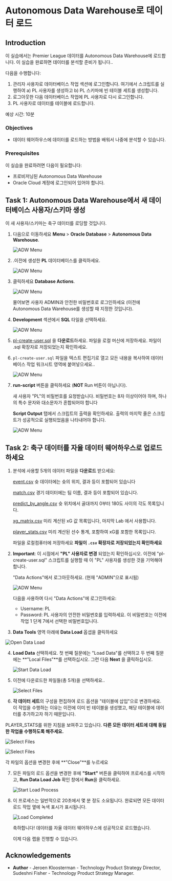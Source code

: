 # Autonomous Data Warehouse로 데이터 로드

<!--![Banner](images/banner.png)-->

## Introduction
이 실습에서는 Premier League 데이터를 Autonomous Data Warehouse에 로드합니다. 이 실습을 완료하면 데이터를 분석할 준비가 됩니다..

다음을 수행합니다:
1. 관리자 사용자로 데이터베이스 작업 섹션에 로그인합니다. 여기에서 스크립트를 실행하여 a) PL 사용자를 생성하고 b) PL 스키마에 빈 테이블 세트를 생성합니다.
2. 로그아웃한 다음 데이터베이스 작업에 PL 사용자로 다시 로그인합니다.
3. PL 사용자로 데이터를 테이블에 로드합니다.

예상 시간: 10분

### Objectives
- 데이터 웨어하우스에 데이터를 로드하는 방법을 배워서 나중에 분석할 수 있습니다.

### Prerequisites
이 실습을 완료하려면 다음이 필요합니다:
- 프로비저닝된 Autonomous Data Warehouse
- Oracle Cloud 계정에 로그인되어 있어야 합니다.

## Task 1: Autonomous Data Warehouse에서 새 데이터베이스 사용자/스키마 생성

이 새 사용자/스키마는 축구 데이터를 로딩할 것입니다.

1. 다음으로 이동하세요  **Menu** > **Oracle Database** > **Autonomous Data Warehouse**.

   ![ADW Menu](images/adw-menu.png)

2. .이전에 생성한 **PL** 데이터베이스를 클릭하세요.

   ![ADW Menu](images/open-db.png)

3. 클릭하세요  **Database Actions**.

   ![ADW Menu](images/open-database-actions.png)

   물어보면 사용자 ADMIN과 안전한 비밀번호로 로그인하세요 (이전에 Autonomous Data Warehouse를 생성할 때 지정한 것입니다).

4. **Development** 섹션에서 **SQL** 타일을 선택하세요.

    ![ADW Menu](images/open-sql.png)

5. [pl-create-user.sql](./files/pl-create-user.sql) 을 **다운로드**하세요. 파일을 로컬 머신에 저장하세요. 파일이 .sql 확장자로 저장되었는지 확인하세요.

6. `pl-create-user.sql` 파일을 텍스트 편집기로 열고 모든 내용을 복사하여 데이터베이스 작업 워크시트 영역에 붙여넣으세요.. 

    ![ADW Menu](images/copy-paste.png)

7. **run-script** 버튼을 클릭하세요  (**NOT** Run 버튼이 아닙니다). 

   새 사용자 "PL"의 비밀번호를 요청받습니다. 비밀번호는 8자 이상이어야 하며, 하나의 특수 문자와 대소문자가 혼합되어야 합니다

    **Script Output** 탭에서 스크립트의 출력을 확인하세요. 출력의 마지막 줄은 스크립트가 성공적으로 실행되었음을 나타내어야 합니다.

    ![ADW Menu](images/run-script.png)

## Task 2: 축구 데이터를 자율 데이터 웨어하우스로 업로드하세요

1. 분석에 사용할 5개의 데이터 파일을 **다운로드** 받으세요:

   [event.csv](https://objectstorage.eu-frankfurt-1.oraclecloud.com/p/oxJctcE-MEIjVVhjUZMhns-b5ovTAiCIEgJJG2-VxbLCQQjb34JrEiPKYV3XNiYd/n/fruktknlrefu/b/workshop-premier-league/o/event.csv) 슛 데이터에는 슛의 위치, 결과 등이 포함되어 있습니다

   [match.csv](https://objectstorage.eu-frankfurt-1.oraclecloud.com/p/RYVwaLLuK6toAlh0hVap5V6H9XGPzShRycciiWEVwFqPG9EwdkjktbFSKf_nnpkY/n/fruktknlrefu/b/workshop-premier-league/o/match.csv) 경기 데이터에는 팀 이름, 결과 등이 포함되어 있습니다.

   [predict\_by\_angle.csv](https://objectstorage.eu-frankfurt-1.oraclecloud.com/p/qjPrGmvSpo7WmTDwuafVn7mtbTCnb-8jvzQnLRaKeszyybC3hUSKPL-kfjkZwoit/n/fruktknlrefu/b/workshop-premier-league/o/predict_by_angle.csv) 슛 위치에서 골대까지 0부터 180도 사이의 각도 목록입니다.

   [xg\_matrix.csv](https://objectstorage.eu-frankfurt-1.oraclecloud.com/p/MducgpGpw2eshkApXwW9CGJfAcnprJd7MBQ1fIXHvFPDg_fc6YoFWk-t4wFqll-g/n/fruktknlrefu/b/workshop-premier-league/o/xg_matrix.csv) 미리 계산된 xG 값 목록입니다, 마지막 Lab 에서 사용합니다.

   [player\_stats.csv](https://objectstorage.eu-frankfurt-1.oraclecloud.com/p/xlcockSigxId1FV7DLDV5vVNYl_L-RbYgJxj5NqXa_HaqqOHxZSUyEPjsk6gunf5/n/fruktknlrefu/b/workshop-premier-league/o/player_stats.csv) 미리 계산된 선수 통계, 포함하여 xG를 포함한 목록입니다.

   파일을 로컬컴퓨터에 저장하세요  **파일이 `.csv` 확장자로 저장되었는지 확인하세요**

2. **Important**: 이 시점에서 **"PL" 사용자로 변경** 되었는지 확인하십시오. 이전에 "pl-create-user.sql" 스크립트를 실행할 때 이 "PL" 사용자를 생성한 것을 기억해야 합니다.

   "Data Actions"에서 로그아웃하세요. (현재 "ADMIN"으로 표시됨)

   ![ADW Menu](images/signoutadmin.png)

   다음을 사용하여 다시 "Data Actions"에 로그인하세요:

   - Username: PL
   - Password: PL 사용자의 안전한 비밀번호를 입력하세요. 이 비밀번호는 이전에 작업 1 단계 7에서 선택한 비밀번호입니다.

3.  **Data Tools** 영역 아래에 **Data Load** 옵셥을 클릭하세요

   ![Open Data Load](images/open-data-load.png)

4.  **Load Data** 선택하세요. 첫 번째 질문에는 "Load Data"를 선택하고 두 번째 질문에는 **"Local Files"**를 선택하십시오. 그런 다음 **Next** 을 클릭하십시오.

    ![Start Data Load](images/start-data-load.png)

5. 이전에 다운로드한 파일들(총 5개)을 선택하세요..

    ![Select Files](images/select-files.png)

6. **각 데이터 세트**의 구성을 편집하여 로드 옵션을 "테이블에 삽입"으로 변경하세요. 이 작업을 수행하는 이유는 이전에 이미 빈 테이블을 생성했고, 해당 테이블에 데이터를 추가하고자 하기 때문입니다.

  PLAYER_STATS를 위한 지침을 보여주고 있습니다. **다른 모든 데이터 세트에 대해 동일한 작업을 수행하도록 해주세요.**

   ![Select Files](images/edit-player-stats.png)

   ![Select Files](images/change-option1.png)

   각 파일의 옵션을 변경한 후에 **"Close"**를 누르세요

7. 모든 파일의 로드 옵션을 변경한 후에 **"Start"** 버튼을 클릭하여 프로세스를 시작하고, **Run Data Load Job** 확인 창에서 **Run**을 클릭하세요.

    ![Start Load Process](images/load-data.png)

8. 이 프로세스는 일반적으로 20초에서 몇 분 정도 소요됩니다. 완료되면 모든 데이터 로드 작업 옆에 녹색 표시가 표시됩니다.

   ![Load Completed](images/load-completed.png)

   축하합니다! 데이터를 자율 데이터 웨어하우스에 성공적으로 로드했습니다.

   이제 다음 랩을 진행할 수 있습니다.

## **Acknowledgements**

- **Author** - Jeroen Kloosterman - Technology Product Strategy Director, Sudeshni Fisher - Technology Product Strategy Manager.
